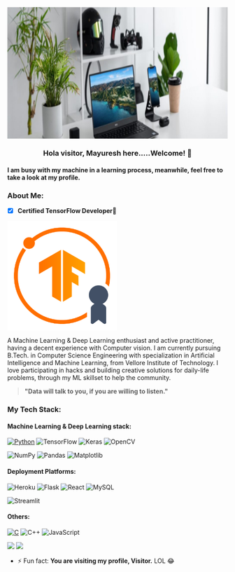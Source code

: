 <img src="https://github.com/mayureshagashe2105/mayureshagashe2105/blob/main/FinalSetup.png" height="300.3px" width="950px" align="center"/>

<h3 align="center"><b>Hola visitor, Mayuresh here.....Welcome! 👋</b></h3>

#### I am busy with my machine in a learning process, meanwhile, feel free to take a look at my profile.

### About Me:
- [x] **Certified TensorFlow Developer**🤩

<img src="https://github.com/mayureshagashe2105/mayureshagashe2105/blob/main/Certified%20TensorFlow%20Developer%20Badge.png" align="center" height="250px" width="250px"/>

A Machine Learning & Deep Learning enthusiast and active practitioner, having a decent experience with Computer vision. I am currently pursuing B.Tech. in Computer Science Engineering with specialization in Artificial Intelligence and Machine Learning, from Vellore Institute of Technology. I love participating in hacks and building creative solutions for daily-life problems, through my ML skillset to help the community.
> __"Data will talk to you, if you are willing to listen."__

### My Tech Stack:
#### Machine Learning & Deep Learning stack:
[![Python](https://img.shields.io/badge/-Python-033800?&logo=python&logoColor=0bf)](https://github.com/adamalston?tab=repositories&q=&type=&language=python)
![TensorFlow](https://img.shields.io/badge/-TensorFlow-067300?&logo=TensorFlow&logoColor=f77c00)
![Keras](https://img.shields.io/badge/Keras%20-%23D00000.svg?&style=for-the-badge&logo=Keras&logoColor=white)
![OpenCV](https://img.shields.io/badge/OpenCV-27338e?style=for-the-badge&logo=OpenCV&logoColor=white)

![NumPy](https://img.shields.io/badge/-NumPy-0d0138?&logo=NumPy&logoColor=ff6791)
![Pandas](https://img.shields.io/badge/-Pandas-130252?&logo=Pandas&logoColor=0ff)
![Matplotlib](https://img.shields.io/badge/-Matplotlib-170263?&logo=Matplotlib&logoColor=336791)

#### Deployment Platforms:
![Heroku](https://img.shields.io/badge/Heroku-430098?style=for-the-badge&logo=heroku&logoColor=white)
![Flask](https://img.shields.io/badge/Flask-000000?style=for-the-badge&logo=flask&logoColor=white)
![React](https://img.shields.io/badge/react-%2320232a.svg?style=for-the-badge&logo=react&logoColor=%2361DAFB)
![MySQL](https://img.shields.io/badge/mysql-%2300f.svg?style=for-the-badge&logo=mysql&logoColor=white)

![Streamlit](https://static.streamlit.io/badges/streamlit_badge_black_white.svg)

#### Others:
[![C](https://img.shields.io/badge/-C-808080?&logo=C)](https://github.com/adamalston?tab=repositories&q=&type=&language=c)
![C++](https://img.shields.io/badge/-C++-9c9c9c?&logo=c%2b%2b&logoColor=00599C)
![JavaScript](https://img.shields.io/badge/javascript-%23323330.svg?style=for-the-badge&logo=javascript&logoColor=%23F7DF1E)

<img height="137.3px" src="https://github-readme-stats.vercel.app/api?username=mayureshagashe2105&hide_title=true&hide_border=true&show_icons=true&include_all_commits=true&count_private=true&line_height=21&icon_color=2234AE&text_color=D3D3D3&bg_color=0,000000,130F40" /><!-- wi*quL3fcV -->
<img height="90.3px" src="https://github-readme-stats.vercel.app/api/top-langs/?username=mayureshagashe2105&hide=html&hide_title=true&hide_border=true&layout=compact&langs_count=7&icon_color=2234AE&text_color=D3D3D3&bg_color=0,000000,130F40" />




- ⚡ Fun fact: __You are visiting my profile, Visitor.__ LOL 😂

